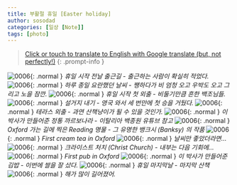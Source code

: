 ```yaml
---
title: 부활절 휴일 [Easter holiday]
author: sosodad
categories: [일상 [Note]]
tags: [photo]
---
```


> [Click or touch to translate to English with Google translate (but, not perfectly!)](https://jinseuk56-github-io.translate.goog/posts/0006/?_x_tr_sl=ko&_x_tr_tl=en&_x_tr_hl=ko&_x_tr_pto=wapp)
{: .prompt-info }


![0006](https://onedrive.live.com/embed?resid=F96DE3EAE83811FB%2183363&authkey=%21ADZ4MW9wM2bXkhE&height=1024){: .normal }
_휴일 시작 전날 출근길 - 출근하는 사람이 확실히 적었다._
![0006](https://onedrive.live.com/embed?resid=F96DE3EAE83811FB%2183364&authkey=%21AARWQs_oQbo21XM&height=1024){: .normal }
_하루 종일 요란했던 날씨 - 쨍하다가 비 엄청 오고 우박도 오고 그리고 노을 잠깐._
![0006](https://onedrive.live.com/embed?resid=F96DE3EAE83811FB%2183365&authkey=%21ABYYpDsBmvIpMKs&height=1024){: .normal }
_휴일 시작 첫 외출 - 비둘기만큼 흔한 백조님들._
![0006](https://onedrive.live.com/embed?resid=F96DE3EAE83811FB%2183392&authkey=%21AIRa5f6-4FWjBfg&height=1024){: .normal }
_설거지 내기 - 영국 와서 세 번만에 첫 승을 거뒀다._
![0006](https://onedrive.live.com/embed?resid=F96DE3EAE83811FB%2183395&authkey=%21AB3AwHEFzDVpKzY&height=1024){: .normal }
_테라스 외출 - 과연 산책냥이가 될 수 있을 것인가._
![0006](https://onedrive.live.com/embed?resid=F96DE3EAE83811FB%2183393&authkey=%21APm-uR1gezAO-Dg&height=1024){: .normal }
_이 박사가 만들어준 정통 까르보나라 - 이탈리아 백종원 유튜브 참고_
![0006](https://onedrive.live.com/embed?resid=F96DE3EAE83811FB%2183397&authkey=%21AP8kptqn4f6CfSk&height=1024){: .normal }
_Oxford 가는 길에 찍은 Reading 명물 - 그 유명한 뱅크시 (Banksy) 의 작품_
![0006](https://onedrive.live.com/embed?resid=F96DE3EAE83811FB%2183414&authkey=%21ANlhl4m1Z5oECJI&height=1024){: .normal }
_First cream tea in Oxford_
![0006](https://onedrive.live.com/embed?resid=F96DE3EAE83811FB%2183402&authkey=%21AJnYKcRrt5iz2K4&height=1024){: .normal }
_날씨만 좋았더라면..._
![0006](https://onedrive.live.com/embed?resid=F96DE3EAE83811FB%2183404&authkey=%21AFSUM0s4lGoz76U&height=1024){: .normal }
_크라이스트 처치 (Christ Church) - 내부는 다음 기회에..._
![0006](https://onedrive.live.com/embed?resid=F96DE3EAE83811FB%2183403&authkey=%21AC-p86iyxYqNvKg&height=1024){: .normal }
_First pub in Oxford_
![0006](https://onedrive.live.com/embed?resid=F96DE3EAE83811FB%2183406&authkey=%21AGeF8fIUEmUgBRQ&height=1024){: .normal }
_이 박사가 만들어준 김밥 - 이번에 쌀을 잘 샀다._
![0006](https://onedrive.live.com/embed?resid=F96DE3EAE83811FB%2183407&authkey=%21AL34NcJztrzo9ks&width=1024){: .normal }
_휴일 마지막날 - 마지막 산책_
![0006](https://onedrive.live.com/embed?resid=F96DE3EAE83811FB%2183409&authkey=%21ABDKgfROvAGqeEs&width=1024){: .normal }
_해가 많이 길어졌어._